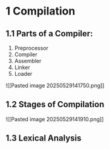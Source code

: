 # 1	Compilation
## 1.1	Parts of a Compiler:
1. Preprocessor
2. Compiler
3. Assembler
4. Linker
5. Loader

![[Pasted image 20250529141750.png]]

## 1.2	Stages of Compilation

![[Pasted image 20250529141910.png]]

## 1.3	Lexical Analysis


